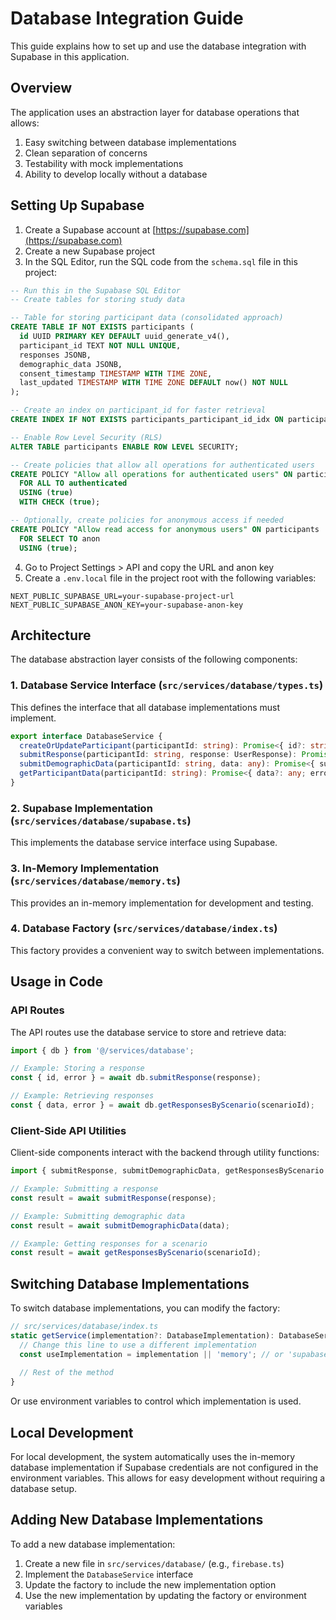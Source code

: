 # Database Integration Guide

This guide explains how to set up and use the database integration with Supabase in this application.

## Overview

The application uses an abstraction layer for database operations that allows:

1. Easy switching between database implementations
2. Clean separation of concerns
3. Testability with mock implementations
4. Ability to develop locally without a database

## Setting Up Supabase

1. Create a Supabase account at [https://supabase.com](https://supabase.com)
2. Create a new Supabase project
3. In the SQL Editor, run the SQL code from the `schema.sql` file in this project:

```sql
-- Run this in the Supabase SQL Editor
-- Create tables for storing study data

-- Table for storing participant data (consolidated approach)
CREATE TABLE IF NOT EXISTS participants (
  id UUID PRIMARY KEY DEFAULT uuid_generate_v4(),
  participant_id TEXT NOT NULL UNIQUE,
  responses JSONB,
  demographic_data JSONB,
  consent_timestamp TIMESTAMP WITH TIME ZONE,
  last_updated TIMESTAMP WITH TIME ZONE DEFAULT now() NOT NULL
);

-- Create an index on participant_id for faster retrieval
CREATE INDEX IF NOT EXISTS participants_participant_id_idx ON participants (participant_id);

-- Enable Row Level Security (RLS)
ALTER TABLE participants ENABLE ROW LEVEL SECURITY;

-- Create policies that allow all operations for authenticated users
CREATE POLICY "Allow all operations for authenticated users" ON participants
  FOR ALL TO authenticated
  USING (true)
  WITH CHECK (true);

-- Optionally, create policies for anonymous access if needed
CREATE POLICY "Allow read access for anonymous users" ON participants
  FOR SELECT TO anon
  USING (true);
```

4. Go to Project Settings > API and copy the URL and anon key
5. Create a `.env.local` file in the project root with the following variables:

```
NEXT_PUBLIC_SUPABASE_URL=your-supabase-project-url
NEXT_PUBLIC_SUPABASE_ANON_KEY=your-supabase-anon-key
```

## Architecture

The database abstraction layer consists of the following components:

### 1. Database Service Interface (`src/services/database/types.ts`)

This defines the interface that all database implementations must implement.

```typescript
export interface DatabaseService {
  createOrUpdateParticipant(participantId: string): Promise<{ id?: string; error?: Error }>;
  submitResponse(participantId: string, response: UserResponse): Promise<{ success: boolean; error?: Error }>;
  submitDemographicData(participantId: string, data: any): Promise<{ success: boolean; error?: Error }>;
  getParticipantData(participantId: string): Promise<{ data?: any; error?: Error }>;
}
```

### 2. Supabase Implementation (`src/services/database/supabase.ts`)

This implements the database service interface using Supabase.

### 3. In-Memory Implementation (`src/services/database/memory.ts`)

This provides an in-memory implementation for development and testing.

### 4. Database Factory (`src/services/database/index.ts`)

This factory provides a convenient way to switch between implementations.

## Usage in Code

### API Routes

The API routes use the database service to store and retrieve data:

```typescript
import { db } from '@/services/database';

// Example: Storing a response
const { id, error } = await db.submitResponse(response);

// Example: Retrieving responses
const { data, error } = await db.getResponsesByScenario(scenarioId);
```

### Client-Side API Utilities

Client-side components interact with the backend through utility functions:

```typescript
import { submitResponse, submitDemographicData, getResponsesByScenario } from '@/utils/api';

// Example: Submitting a response
const result = await submitResponse(response);

// Example: Submitting demographic data
const result = await submitDemographicData(data);

// Example: Getting responses for a scenario
const result = await getResponsesByScenario(scenarioId);
```

## Switching Database Implementations

To switch database implementations, you can modify the factory:

```typescript
// src/services/database/index.ts
static getService(implementation?: DatabaseImplementation): DatabaseService {
  // Change this line to use a different implementation
  const useImplementation = implementation || 'memory'; // or 'supabase'
  
  // Rest of the method
}
```

Or use environment variables to control which implementation is used.

## Local Development

For local development, the system automatically uses the in-memory database implementation if Supabase credentials are not configured in the environment variables. This allows for easy development without requiring a database setup.

## Adding New Database Implementations

To add a new database implementation:

1. Create a new file in `src/services/database/` (e.g., `firebase.ts`)
2. Implement the `DatabaseService` interface
3. Update the factory to include the new implementation option
4. Use the new implementation by updating the factory or environment variables 